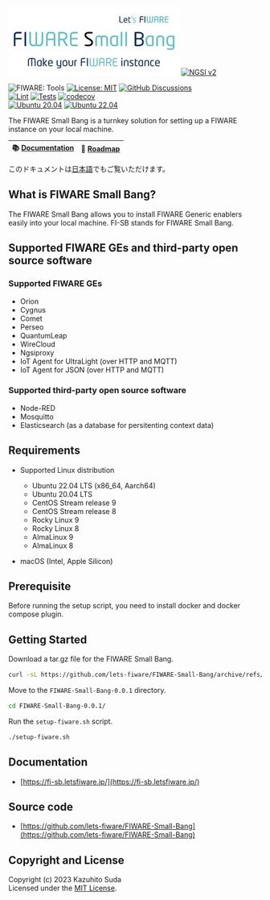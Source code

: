 [![FIWARE Small BangBanner](https://raw.githubusercontent.com/lets-fiware/FIWARE-Small-Bang/gh-pages/images/FIWARE-Small-Bang-non-free.png)](https://www.letsfiware.jp/)
[![NGSI v2](https://img.shields.io/badge/NGSI-v2-5dc0cf.svg)](https://fiware-ges.github.io/orion/api/v2/stable/)

![FIWARE: Tools](https://nexus.lab.fiware.org/repository/raw/public/badges/chapters/deployment-tools.svg)
[![License: MIT](https://img.shields.io/github/license/lets-fiware/FIWARE-Small-Bang.svg)](https://opensource.org/licenses/MIT)
[![GitHub Discussions](https://img.shields.io/github/discussions/lets-fiware/FIWARE-Small-Bang)](https://github.com/lets-fiware/FIWARE-Small-Bang/discussions)
<br/>
[![Lint](https://github.com/lets-fiware/FIWARE-Small-Bang/actions/workflows/lint.yml/badge.svg)](https://github.com/lets-fiware/FIWARE-Small-Bang/actions/workflows/lint.yml)
[![Tests](https://github.com/lets-fiware/FIWARE-Small-Bang/actions/workflows/ubuntu-latest.yml/badge.svg)](https://github.com/lets-fiware/FIWARE-Small-Bang/actions/workflows/ubuntu-latest.yml)
[![codecov](https://codecov.io/gh/lets-fiware/FIWARE-Small-Bang/graph/badge.svg?token=NYMGIUqFlH)](https://codecov.io/gh/lets-fiware/FIWARE-Small-Bang)
<br/>
[![Ubuntu 20.04](https://github.com/lets-fiware/FIWARE-Small-Bang/actions/workflows/ubuntu-20.04.yml/badge.svg)](https://github.com/lets-fiware/FIWARE-Small-Bang/actions/workflows/ubuntu-20.04.yml)
[![Ubuntu 22.04](https://github.com/lets-fiware/FIWARE-Small-Bang/actions/workflows/ubuntu-22.04.yml/badge.svg)](https://github.com/lets-fiware/FIWARE-Small-Bang/actions/workflows/ubuntu-22.04.yml)
<br/>

The FIWARE Small Bang is a turnkey solution for setting up a FIWARE instance on your local machine.

| :books: [Documentation](https://fi-sb.letsfiware.jp/) | :dart: [Roadmap](./ROADMAP.md) |
|-------------------------------------------------------|--------------------------------|

このドキュメントは[日本語](./README_ja.md)でもご覧いただけます。

## What is FIWARE Small Bang?

The FIWARE Small Bang allows you to install FIWARE Generic enablers easily into your local machine.
FI-SB stands for FIWARE Small Bang.

## Supported FIWARE GEs and third-party open source software

### Supported FIWARE GEs

-   Orion
-   Cygnus
-   Comet
-   Perseo
-   QuantumLeap
-   WireCloud
-   Ngsiproxy
-   IoT Agent for UltraLight (over HTTP and MQTT)
-   IoT Agent for JSON (over HTTP and MQTT)

### Supported third-party open source software

-   Node-RED
-   Mosquitto
-   Elasticsearch (as a database for persitenting context data)

## Requirements

-   Supported Linux distribution
    -   Ubuntu 22.04 LTS (x86_64, Aarch64)
    -   Ubuntu 20.04 LTS
    -   CentOS Stream release 9
    -   CentOS Stream release 8
    -   Rocky Linux 9
    -   Rocky Linux 8
    -   AlmaLinux 9
    -   AlmaLinux 8

-   macOS (Intel, Apple Silicon)

## Prerequisite

Before running the setup script, you need to install docker and docker compose plugin.

## Getting Started

Download a tar.gz file for the FIWARE Small Bang.

```bash
curl -sL https://github.com/lets-fiware/FIWARE-Small-Bang/archive/refs/tags/v0.0.1.tar.gz | tar zxf -
```

Move to the `FIWARE-Small-Bang-0.0.1` directory.

```bash
cd FIWARE-Small-Bang-0.0.1/
```

Run the `setup-fiware.sh` script.

```bash
./setup-fiware.sh
```

## Documentation

-   [https://fi-sb.letsfiware.jp/](https://fi-sb.letsfiware.jp/)

## Source code 

-   [https://github.com/lets-fiware/FIWARE-Small-Bang](https://github.com/lets-fiware/FIWARE-Small-Bang)

## Copyright and License

Copyright (c) 2023 Kazuhito Suda<br>
Licensed under the [MIT License](./LICENSE).

